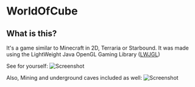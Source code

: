 <style>
.green: {
	color: #349839;
}
</style>
[Image1]: http://i.imgur.com/O49ab.png "An In-Game screenshot"
[Image2]: http://i.imgur.com/RrWHe.png "Caverns under the earth."

# WorldOfCube

## What is this?

It's a game similar to Minecraft in 2D, Terraria or Starbound.
It was made using the <span class="green">L</span>ight<span class="green">W</span>eight <span class="green">J</span>ava <span class="green">O</span>penGL <span class="green">G</span>aming <span class="green">L</span>ibrary ([LWJGL](http://lwjgl.org))

See for yourself:
![Screenshot][Image1]

Also, Mining and underground caves included as well:
![Screenshot][Image2]